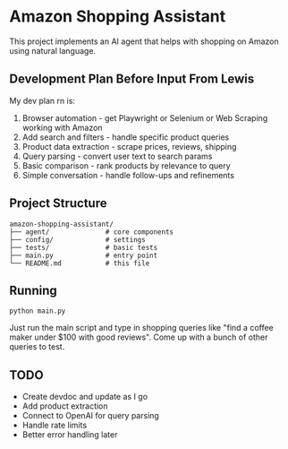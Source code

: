 # Amazon Shopping Assistant

This project implements an AI agent that helps with shopping on Amazon using natural language.

## Development Plan Before Input From Lewis

My dev plan rn is:

1. Browser automation - get Playwright or Selenium or Web Scraping working with Amazon
2. Add search and filters - handle specific product queries
3. Product data extraction - scrape prices, reviews, shipping
4. Query parsing - convert user text to search params
5. Basic comparison - rank products by relevance to query
6. Simple conversation - handle follow-ups and refinements

## Project Structure

```
amazon-shopping-assistant/
├── agent/              # core components
├── config/             # settings
├── tests/              # basic tests
├── main.py             # entry point
└── README.md           # this file
```

## Running

```
python main.py
```

Just run the main script and type in shopping queries like "find a coffee maker under $100 with good reviews".
Come up with a bunch of other queries to test.

## TODO

- Create devdoc and update as I go
- Add product extraction
- Connect to OpenAI for query parsing
- Handle rate limits
- Better error handling later